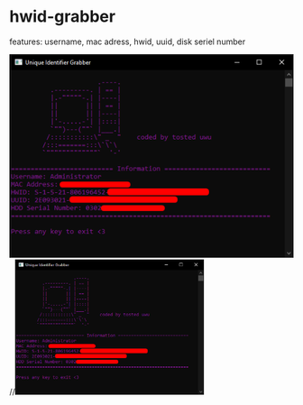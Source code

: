 # hwid-grabber
features: username, mac adress, hwid, uuid, disk seriel number

![asd](https://raw.githubusercontent.com/zjuvee/hwid-grabber/main/Screenshot_19.png)
//<img src="https://raw.githubusercontent.com/zjuvee/hwid-grabber/main/Screenshot_19.png" alt="" widht="320px" height="240px">
